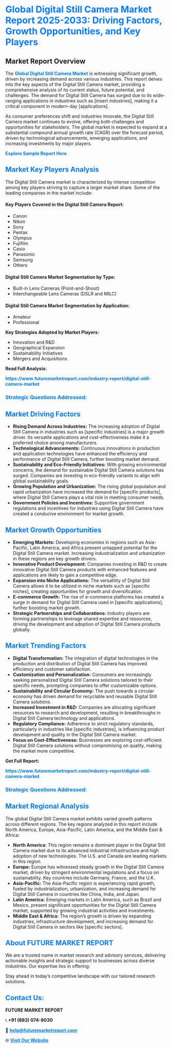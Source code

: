 <h1 style="color: #007BFF;">Global Digital Still Camera Market Report 2025-2033: Driving Factors, Growth Opportunities, and Key Players</h1>

<section id="overview">
<h2>Market Report Overview</h2>
<p>The <a href="https://www.futuremarketreport.com/industry-report/digital-still-camera-market" style="color: #007BFF; text-decoration: none;"><strong>Global Digital Still Camera Market</strong></a> is witnessing significant growth, driven by increasing demand across various industries. This report delves into the key aspects of the Digital Still Camera market, providing a comprehensive analysis of its current status, future potential, and challenges. The demand for Digital Still Camera has surged due to its wide-ranging applications in industries such as [insert industries], making it a critical component in modern-day [applications].</p>
<p>As consumer preferences shift and industries innovate, the Digital Still Camera market continues to evolve, offering both challenges and opportunities for stakeholders. The global market is expected to expand at a substantial compound annual growth rate (CAGR) over the forecast period, driven by technological advancements, emerging applications, and increasing investments by major players.</p>
</section>

<section id="overview">
<p><a href="https://www.futuremarketreport.com/request-sample/reportId=60729" style="color: #007BFF; text-decoration: none;"><strong>Explore Sample Report Here</strong></a></p>
</section>

<section id="key-players">
<h2 style="color: #007BFF;">Market Key Players Analysis</h2>
<p>The Digital Still Camera market is characterized by intense competition among key players striving to capture a larger market share. Some of the leading companies in the market include:</p>
<h4>Key Players Covered in the Digital Still Camera Report:</h4>
<ul><li>Canon</li><li>Nikon</li><li>Sony</li><li>Pentax</li><li>Olympus</li><li>Fujifilm</li><li>Casio</li><li>Panasonic</li><li>Samsung</li><li>Others</li></ul>
<h4>Digital Still Camera Market Segmentation by Type:</h4>
<ul><li>Built-in Lens Cameras (Point-and-Shoot)</li><li>Interchangeable Lens Cameras (DSLR and MILC)</li></ul>

<h4>Digital Still Camera Market Segmentation by Application:</h4>
<ul><li>Amateur</li><li>Professional</li></ul>
<p><strong>Key Strategies Adopted by Market Players:</strong></p>
<ul>
<li>Innovation and R&D</li>
<li>Geographical Expansion</li>
<li>Sustainability Initiatives</li>
<li>Mergers and Acquisitions</li>
</ul>
</section>

<section>
<p><strong>Read Full Analysis: </strong></p><a href="https://www.futuremarketreport.com/industry-report/digital-still-camera-market" style="color: #007BFF; text-decoration: none;"><strong>https://www.futuremarketreport.com/industry-report/digital-still-camera-market</strong></a>
<h3 style="color: #007BFF;">Strategic Questions Addressed:</h3>
</section>

<section id="driving-factors">
<h2 style="color: #007BFF;">Market Driving Factors</h2>
<ul>
<li><strong>Rising Demand Across Industries:</strong> The increasing adoption of Digital Still Camera in industries such as [specific industries] is a major growth driver. Its versatile applications and cost-effectiveness make it a preferred choice among manufacturers.</li>
<li><strong>Technological Advancements:</strong> Continuous innovations in production and application technologies have enhanced the efficiency and performance of Digital Still Camera, further boosting market demand.</li>
<li><strong>Sustainability and Eco-Friendly Initiatives:</strong> With growing environmental concerns, the demand for sustainable Digital Still Camera solutions has surged. Companies are investing in eco-friendly variants to align with global sustainability goals.</li>
<li><strong>Growing Population and Urbanization:</strong> The rising global population and rapid urbanization have increased the demand for [specific products], where Digital Still Camera plays a vital role in meeting consumer needs.</li>
<li><strong>Government Policies and Incentives:</strong> Supportive government regulations and incentives for industries using Digital Still Camera have created a conducive environment for market growth.</li>
</ul>
</section>

<section id="growth-opportunities">
<h2 style="color: #007BFF;">Market Growth Opportunities</h2>
<ul>
<li><strong>Emerging Markets:</strong> Developing economies in regions such as Asia-Pacific, Latin America, and Africa present untapped potential for the Digital Still Camera market. Increasing industrialization and urbanization in these regions are key growth drivers.</li>
<li><strong>Innovative Product Development:</strong> Companies investing in R&D to create innovative Digital Still Camera products with enhanced features and applications are likely to gain a competitive edge.</li>
<li><strong>Expansion into Niche Applications:</strong> The versatility of Digital Still Camera allows it to be utilized in niche markets such as [specific niches], creating opportunities for growth and diversification.</li>
<li><strong>E-commerce Growth:</strong> The rise of e-commerce platforms has created a surge in demand for Digital Still Camera used in [specific applications], further boosting market growth.</li>
<li><strong>Strategic Partnerships and Collaborations:</strong> Industry players are forming partnerships to leverage shared expertise and resources, driving the development and adoption of Digital Still Camera products globally.</li>
</ul>
</section>

<section id="trending-factors">
<h2 style="color: #007BFF;">Market Trending Factors</h2>
<ul>
<li><strong>Digital Transformation:</strong> The integration of digital technologies in the production and distribution of Digital Still Camera has improved efficiency and customer satisfaction.</li>
<li><strong>Customization and Personalization:</strong> Consumers are increasingly seeking personalized Digital Still Camera solutions tailored to their specific needs, prompting companies to offer customizable options.</li>
<li><strong>Sustainability and Circular Economy:</strong> The push towards a circular economy has driven demand for recyclable and reusable Digital Still Camera solutions.</li>
<li><strong>Increased Investment in R&D:</strong> Companies are allocating significant resources to research and development, resulting in breakthroughs in Digital Still Camera technology and applications.</li>
<li><strong>Regulatory Compliance:</strong> Adherence to strict regulatory standards, particularly in industries like [specific industries], is influencing product development and quality in the Digital Still Camera market.</li>
<li><strong>Focus on Cost-Effectiveness:</strong> Businesses are exploring cost-efficient Digital Still Camera solutions without compromising on quality, making the market more competitive.</li>
</ul>
</section>

<section>
<p><strong>Get Full Report: </strong></p><a href="https://www.futuremarketreport.com/industry-report/digital-still-camera-market" style="color: #007BFF; text-decoration: none;"><strong>https://www.futuremarketreport.com/industry-report/digital-still-camera-market</strong></a>
<h3 style="color: #007BFF;">Strategic Questions Addressed:</h3>
</section>


<section id="regional-analysis">
<h2 style="color: #007BFF;">Market Regional Analysis</h2>
<p>The global Digital Still Camera market exhibits varied growth patterns across different regions. The key regions analyzed in this report include North America, Europe, Asia-Pacific, Latin America, and the Middle East & Africa:</p>
<ul>
<li><strong>North America:</strong> This region remains a dominant player in the Digital Still Camera market due to its advanced industrial infrastructure and high adoption of new technologies. The U.S. and Canada are leading markets in this region.</li>
<li><strong>Europe:</strong> Europe has witnessed steady growth in the Digital Still Camera market, driven by stringent environmental regulations and a focus on sustainability. Key countries include Germany, France, and the U.K.</li>
<li><strong>Asia-Pacific:</strong> The Asia-Pacific region is experiencing rapid growth, fueled by industrialization, urbanization, and increasing demand for Digital Still Camera in countries like China, India, and Japan.</li>
<li><strong>Latin America:</strong> Emerging markets in Latin America, such as Brazil and Mexico, present significant opportunities for the Digital Still Camera market, supported by growing industrial activities and investments.</li>
<li><strong>Middle East & Africa:</strong> The region’s growth is driven by expanding industries, infrastructure development, and increasing demand for Digital Still Camera in sectors like [specific sectors].</li>
</ul>
</section>

<footer>
<h2 style="color: #007BFF;">About FUTURE MARKET REPORT</h2>
<p>We are a trusted name in market research and advisory services, delivering actionable insights and strategic support to businesses across diverse industries. Our expertise lies in offering:</p>

<p>Stay ahead in today’s competitive landscape with our tailored research solutions.</p>

<h2 style="color: #007BFF;">Contact Us:</h2>
<p><strong>FUTURE MARKET REPORT</strong></p>
<p>📞 <strong>+91 (883) 074-8030</strong></p>
<p>📧 <strong><a href="mailto:help@futuremarketreport.com" style="color: #007BFF;">help@futuremarketreport.com</a></strong></p>
<p>🌐 <strong><a href="https://www.futuremarketreport.com/" style="color: #007BFF;">Visit Our Website</a></strong></p>
</footer>
